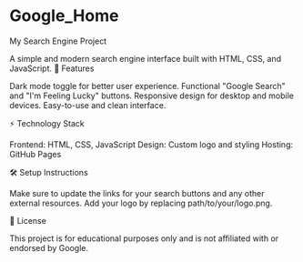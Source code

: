 # Google_Home
My Search Engine Project

 A simple and modern search engine interface built with HTML, CSS, and JavaScript.
🌟 Features

  Dark mode toggle for better user experience.
  Functional "Google Search" and "I'm Feeling Lucky" buttons.
  Responsive design for desktop and mobile devices.
  Easy-to-use and clean interface.

⚡ Technology Stack

   Frontend: HTML, CSS, JavaScript
   Design: Custom logo and styling
   Hosting: GitHub Pages
   
  🛠️ Setup Instructions

  Make sure to update the links for your search buttons and any other external resources.
  Add your logo by replacing path/to/your/logo.png.

 📜 License

 This project is for educational purposes only and is not affiliated with or endorsed by Google.
